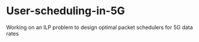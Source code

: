 # User-scheduling-in-5G
Working on an ILP problem to design optimal packet schedulers for 5G data rates
